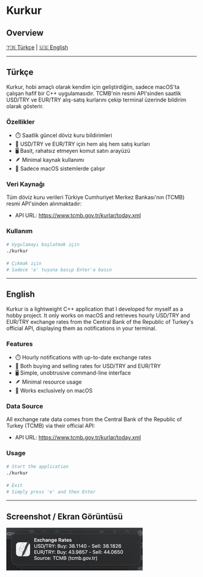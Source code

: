 # Kurkur

## Overview
[🇹🇷 Türkçe](#türkçe) | [🇺🇸 English](#english)

---

## <a name="türkçe"></a>Türkçe

Kurkur, hobi amaçlı olarak kendim için geliştirdiğim, sadece macOS'ta çalışan hafif bir C++ uygulamasıdır. TCMB'nin resmi API'sinden saatlik USD/TRY ve EUR/TRY alış-satış kurlarını çekip terminal üzerinde bildirim olarak gösterir.

### Özellikler

- ⏱️ Saatlik güncel döviz kuru bildirimleri
- 💱 USD/TRY ve EUR/TRY için hem alış hem satış kurları
- 🖥️ Basit, rahatsız etmeyen komut satırı arayüzü
- 🪶 Minimal kaynak kullanımı
- 🍎 Sadece macOS sistemlerde çalışır

### Veri Kaynağı

Tüm döviz kuru verileri Türkiye Cumhuriyet Merkez Bankası'nın (TCMB) resmi API'sinden alınmaktadır:
- API URL: https://www.tcmb.gov.tr/kurlar/today.xml

### Kullanım

```bash
# Uygulamayı başlatmak için
./kurkur

# Çıkmak için
# Sadece 'e' tuşuna basıp Enter'a basın
```

---

## <a name="english"></a>English

Kurkur is a lightweight C++ application that I developed for myself as a hobby project. It only works on macOS and retrieves hourly USD/TRY and EUR/TRY exchange rates from the Central Bank of the Republic of Turkey's official API, displaying them as notifications in your terminal.

### Features

- ⏱️ Hourly notifications with up-to-date exchange rates
- 💱 Both buying and selling rates for USD/TRY and EUR/TRY
- 🖥️ Simple, unobtrusive command-line interface
- 🪶 Minimal resource usage
- 🍎 Works exclusively on macOS

### Data Source

All exchange rate data comes from the Central Bank of the Republic of Turkey (TCMB) via their official API:
- API URL: https://www.tcmb.gov.tr/kurlar/today.xml

### Usage

```bash
# Start the application
./kurkur

# Exit
# Simply press 'e' and then Enter
```

---

## Screenshot / Ekran Görüntüsü

![Kurkur Example Screenshot](docs/ss.png) 